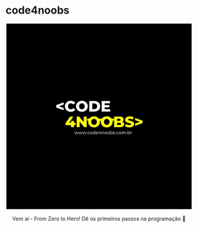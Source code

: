 # code4noobs

<p align="center">
  <a><img src="./assets/code4noobs.jpg" alt="Logotipo com o texto Code4Noobs" title="Logotipo com o texto Code4Noobs"></a>
</p>

<p align="center">
Vem aí - From Zero to Hero! Dê os primeiros passos na programação 💛
</p>
